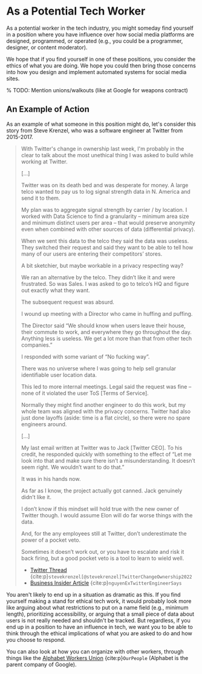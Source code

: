 # As a Potential Tech Worker

As a potential worker in the tech industry, you might someday find yourself in a position where you have influence over how social media platforms are designed, programmed, or operated (e.g., you could be a programmer, designer, or content moderator).

We hope that if you find yourself in one of these positions, you consider the ethics of what you are doing. We hope you could then bring those concerns into how you design and implement automated systems for social media sites.

% TODO: Mention unions/walkouts (like at Google for weapons contract)

## An Example of Action

As an example of what someone in this position might do, let's consider this story from Steve Krenzel, who was a software engineer at Twitter from 2015-2017.

> With Twitter's change in ownership last week, I'm probably in the clear to talk about the most unethical thing I was asked to build while working at Twitter.
>
> [...]
>
>  Twitter was on its death bed and was desperate for money. A large telco wanted to pay us to log signal strength data in N. America and send it to them.
>
> My plan was to aggregate signal strength by carrier / by location. I worked with Data Science to find a granularity – minimum area size and minimum distinct users per area – that would preserve anonymity even when combined with other sources of data (differential privacy).
>
> When we sent this data to the telco they said the data was useless. They switched their request and said they want to be able to tell how many of our users are entering their competitors’ stores.
>
> A bit sketchier, but maybe workable in a privacy respecting way?
>
> We ran an alternative by the telco. They didn’t like it and were frustrated. So was Sales. I was asked to go to telco’s HQ and figure out exactly what they want.
>
> The subsequent request was absurd.
>
> I wound up meeting with a Director who came in huffing and puffing.
>
> The Director said “We should know when users leave their house, their commute to work, and everywhere they go throughout the day. Anything less is useless. We get a lot more than that from other tech companies.”
>
> I responded with some variant of “No fucking way”.
>
> There was no universe where I was going to help sell granular identifiable user location data.
>
> This led to more internal meetings. Legal said the request was fine – none of it violated the user ToS [Terms of Service].
>
> Normally they might find another engineer to do this work, but my whole team was aligned with the privacy concerns. Twitter had also just done layoffs (aside: time is a flat circle), so there were no spare engineers around.
>
> [...]
>
> My last email written at Twitter was to Jack [Twitter CEO]. To his credit, he responded quickly with something to the effect of “Let me look into that and make sure there isn’t a misunderstanding. It doesn’t  seem right. We wouldn’t want to do that.”
>
> It was in his hands now.
>
> As far as I know, the project actually got canned. Jack genuinely didn’t like it.
>
> I don’t know if this mindset will hold true with the new owner of Twitter though. I would assume Elon will do far worse things with the data.
>
> And, for the any employees still at Twitter, don’t underestimate the power of a pocket veto.
>
> Sometimes it doesn’t work out, or you have to escalate and risk it back firing, but a good pocket veto is a tool to learn to wield well.
>
> - [Twitter Thread](https://twitter.com/stevekrenzel/status/1589700721121058817) {cite:p}`stevekrenzel[@stevekrenzel]TwitterChangeOwnership2022`
> - [Business Insider Article](https://www.businessinsider.com/former-twitter-engineer-worried-how-elon-musk-treat-user-data-2022-11) {cite:p}`nguyenExTwitterEngineerSays`


You aren't likely to end up in a situation as dramatic as this. If you find yourself making a stand for ethical tech work, it would probably look more like arguing about what restrictions to put on a name field (e.g., minimum length), prioritizing accessibility, or arguing that a small piece of data about users is not really needed and shouldn't be tracked. But regardless, if you end up in a position to have an influence in tech, we want you to be able to think through the ethical implications of what you are asked to do and how you choose to respond.

You can also look at how you can organize with other workers, through things like the [Alphabet Workers Union](https://alphabetworkersunion.org/people/our-union/) {cite:p}`OurPeople` (Alphabet is the parent company of Google).